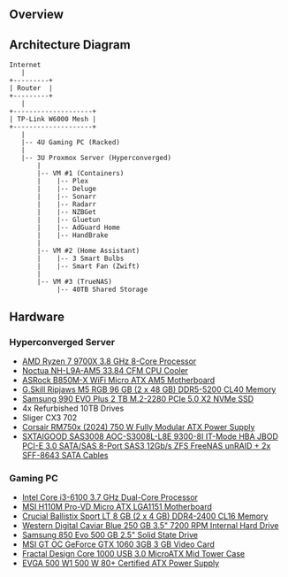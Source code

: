## Overview


## Architecture Diagram

```
Internet  
   |  
+---------+  
| Router  |  
+---------+  
   |  
+--------------------+  
| TP-Link W6000 Mesh |  
+--------------------+  
   |  
   |-- 4U Gaming PC (Racked)  
   |  
   |-- 3U Proxmox Server (Hyperconverged)  
       |  
       |-- VM #1 (Containers)  
       |    |-- Plex  
       |    |-- Deluge  
       |    |-- Sonarr  
       |    |-- Radarr  
       |    |-- NZBGet  
       |    |-- Gluetun  
       |    |-- AdGuard Home  
       |    |-- HandBrake  
       |  
       |-- VM #2 (Home Assistant)  
       |    |-- 3 Smart Bulbs  
       |    |-- Smart Fan (Zwift)  
       |  
       |-- VM #3 (TrueNAS)  
            |-- 40TB Shared Storage  
```

## Hardware

### Hyperconverged Server
- [AMD Ryzen 7 9700X 3.8 GHz 8-Core Processor](https://www.amd.com/en/products/cpu/amd-ryzen-7-9700x)  
- [Noctua NH-L9A-AM5 33.84 CFM CPU Cooler](https://noctua.at/en/nh-l9a-am5)  
- [ASRock B850M-X WiFi Micro ATX AM5 Motherboard](https://www.asrock.com/mb/AMD/B850M-X%20WiFi/)  
- [G.Skill Ripjaws M5 RGB 96 GB (2 x 48 GB) DDR5-5200 CL40 Memory](https://www.gskill.com/product/165/398/1702978834/F5-5200J4048A48GX2-RS-%7C-Ripjaws-M5-RGB)  
- [Samsung 990 EVO Plus 2 TB M.2-2280 PCIe 5.0 X2 NVMe SSD](https://www.samsung.com/semiconductor/minisite/ssd/product/consumer/990-evo/)  
- 4x Refurbished 10TB Drives
- Sliger CX3 702
- [Corsair RM750x (2024) 750 W Fully Modular ATX Power Supply](https://www.corsair.com/us/en/p/psu/cp-9020278-na/rm750x-fully-modular-750-watt-80-plus-gold-atx-power-supply-black)  
- [SXTAIGOOD SAS3008 AOC-S3008L-L8E 9300-8I IT-Mode HBA JBOD PCI-E 3.0 SATA/SAS 8-Port SAS3 12Gb/s ZFS FreeNAS unRAID + 2x SFF-8643 SATA Cables](https://www.amazon.com/dp/B0C3D2ZV8L)  


### Gaming PC
- [Intel Core i3-6100 3.7 GHz Dual-Core Processor](https://pcpartpicker.com/product/hV7CmG/intel-cpu-bx80662i36100)
- [MSI H110M Pro-VD Micro ATX LGA1151 Motherboard](https://pcpartpicker.com/product/bPVBD3/msi-motherboard-h110mprovd)
- [Crucial Ballistix Sport LT 8 GB (2 x 4 GB) DDR4-2400 CL16 Memory](https://pcpartpicker.com/product/9yKhP6/crucial-memory-bls2k4g4d240fsc)
- [Western Digital Caviar Blue 250 GB 3.5" 7200 RPM Internal Hard Drive](https://www.amazon.com/dp/B000Q84G5Q?tag=pcpapi-20&linkCode=ogi&th=1&psc=1)	
- [Samsung 850 Evo 500 GB 2.5" Solid State Drive](https://pcpartpicker.com/product/FrH48d/samsung-internal-hard-drive-mz75e500bam)
- [MSI GT OC GeForce GTX 1060 3GB 3 GB Video Card](https://pcpartpicker.com/product/4Np323/msi-geforce-gtx-1060-3gb-3gb-oc-video-card-geforce-gtx-1060-3gt-oc)
- [Fractal Design Core 1000 USB 3.0 MicroATX Mid Tower Case](https://pcpartpicker.com/product/KPw323/fractal-design-case-fdcacore1000usb3bl)
- [EVGA 500 W1 500 W 80+ Certified ATX Power Supply](https://pcpartpicker.com/product/XCjG3C/evga-500-w1-500-w-80-certified-atx-power-supply-100-w1-0500-kr)
